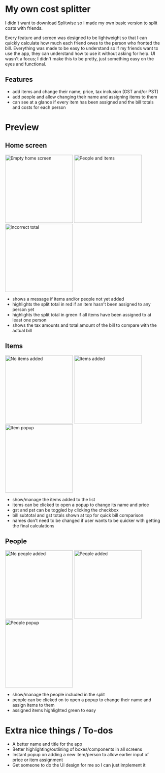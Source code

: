 # My own cost splitter

I didn't want to download Splitwise so I made my own basic version to split costs with friends.

Every feature and screen was designed to be lightweight so that I can quickly calculate how much each friend owes to the person who fronted the bill.
Everything was made to be easy to understand so if my friends want to use the app, they can understand how to use it without asking for help.
UI wasn't a focus; I didn't make this to be pretty, just something easy on the eyes and functional.

## Features
* add items and change their name, price, tax inclusion (GST and/or PST)
* add people and allow changing their name and assigning items to them
* can see at a glance if every item has been assigned and the bill totals and costs for each person

# Preview

## Home screen
<img src="./imgs/home1.jpg" alt="Empty home screen" width="220"/>  <img src="./imgs/home2.jpg" alt="People and items" width="220"/>  <img src="./imgs/home3.jpg" alt="Incorrect total" width="220"/>

* shows a message if items and/or people not yet added
* highlights the split total in red if an item hasn't been assigned to any person yet
* highlights the split total in green if all items have been assigned to at least one person
* shows the tax amounts and total amount of the bill to compare with the actual bill

## Items
<img src="./imgs/items1.jpg" alt="No items added" width="220"/>  <img src="./imgs/items3.jpg" alt="Items added" width="220"/>  <img src="./imgs/items2.jpg" alt="Item popup" width="220"/>

* show/manage the items added to the list
* items can be clicked to open a popup to change its name and price
* gst and pst can be toggled by clicking the checkbox
* bill subtotal and gst totals shown at top for quick bill comparison
* names don't need to be changed if user wants to be quicker with getting the final calculations

## People
<img src="./imgs/people1.jpg" alt="No people added" width="220"/>  <img src="./imgs/people2.jpg" alt="People added" width="220"/>  <img src="./imgs/people3.jpg" alt="People popup" width="220"/>

* show/manage the people included in the split
* people can be clicked on to open a popup to change their name and assign items to them
* assigned items highlighted green to easy


# Extra nice things / To-dos
* A better name and title for the app
* Better highlighting/outlining of boxes/components in all screens
* Instant popup on adding a new item/person to allow earlier input of price or item assignment
* Get someone to do the UI design for me so I can just implement it
